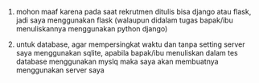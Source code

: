 1. mohon maaf karena pada saat rekrutmen ditulis bisa django atau flask, jadi saya menggunakan flask (walaupun didalam tugas bapak/ibu menuliskannya menggunakan python django)

2. untuk database, agar mempersingkat waktu dan tanpa setting server saya menggunakan sqlite, apabila bapak/ibu menuliskan dalam tes database menggunakan myslq maka saya akan membuatnya menggunakan server saya